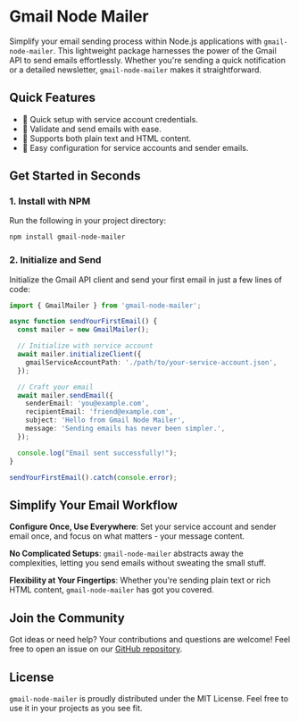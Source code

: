 
# Gmail Node Mailer

Simplify your email sending process within Node.js applications with `gmail-node-mailer`. This lightweight package harnesses the power of the Gmail API to send emails effortlessly. Whether you're sending a quick notification or a detailed newsletter, `gmail-node-mailer` makes it straightforward.

## Quick Features

- 🚀 Quick setup with service account credentials.
- 📧 Validate and send emails with ease.
- 🎨 Supports both plain text and HTML content.
- 🔧 Easy configuration for service accounts and sender emails.

## Get Started in Seconds

### 1. Install with NPM

Run the following in your project directory:

```bash
npm install gmail-node-mailer
```

### 2. Initialize and Send

Initialize the Gmail API client and send your first email in just a few lines of code:

```typescript
import { GmailMailer } from 'gmail-node-mailer';

async function sendYourFirstEmail() {
  const mailer = new GmailMailer();

  // Initialize with service account
  await mailer.initializeClient({
    gmailServiceAccountPath: './path/to/your-service-account.json',
  });

  // Craft your email
  await mailer.sendEmail({
    senderEmail: 'you@example.com',
    recipientEmail: 'friend@example.com',
    subject: 'Hello from Gmail Node Mailer',
    message: 'Sending emails has never been simpler.',
  });

  console.log("Email sent successfully!");
}

sendYourFirstEmail().catch(console.error);
```

## Simplify Your Email Workflow

**Configure Once, Use Everywhere**: Set your service account and sender email once, and focus on what matters - your message content.

**No Complicated Setups**: `gmail-node-mailer` abstracts away the complexities, letting you send emails without sweating the small stuff.

**Flexibility at Your Fingertips**: Whether you're sending plain text or rich HTML content, `gmail-node-mailer` has got you covered.

## Join the Community

Got ideas or need help? Your contributions and questions are welcome! Feel free to open an issue on our [GitHub repository](#).

## License

`gmail-node-mailer` is proudly distributed under the MIT License. Feel free to use it in your projects as you see fit.
